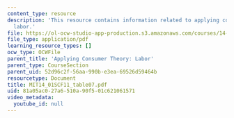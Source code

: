 ```yaml
---
content_type: resource
description: 'This resource contains information related to applying consumer theory:
  labor.'
file: https://ol-ocw-studio-app-production.s3.amazonaws.com/courses/14-01sc-principles-of-microeconomics-fall-2011/81a05ac027a6510a90f501c621061571_MIT14_01SCF11_table07.pdf
file_type: application/pdf
learning_resource_types: []
ocw_type: OCWFile
parent_title: 'Applying Consumer Theory: Labor'
parent_type: CourseSection
parent_uid: 52d96c2f-56aa-990b-e3ea-69526d59464b
resourcetype: Document
title: MIT14_01SCF11_table07.pdf
uid: 81a05ac0-27a6-510a-90f5-01c621061571
video_metadata:
  youtube_id: null
---
```

